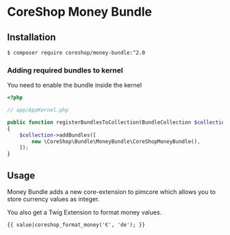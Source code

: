 # CoreShop Money Bundle

## Installation
```bash
$ composer require coreshop/money-bundle:^2.0
```

### Adding required bundles to kernel
You need to enable the bundle inside the kernel

```php
<?php

// app/AppKernel.php

public function registerBundlesToCollection(BundleCollection $collection)
{
    $collection->addBundles([
        new \CoreShop\Bundle\MoneyBundle\CoreShopMoneyBundle(),
    ]);
}
```

## Usage

Money Bundle adds a new core-extension to pimcore which allows you to store currency values as integer.

You also get a Twig Extension to format money values.

```twig
{{ value|coreshop_format_money('€', 'de'); }}
```

